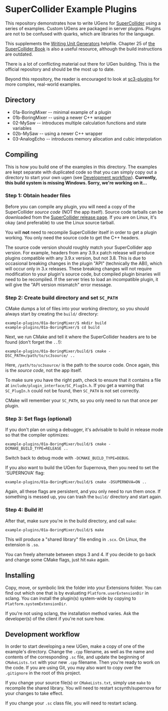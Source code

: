 # SuperCollider Example Plugins

This repository demonstrates how to write UGens for [SuperCollider](https://github.com/supercollider/supercollider) using a series of examples. Custom UGens are packaged in server plugins. Plugins are not to be confused with quarks, which are libraries for the language.

This supplements the [Writing Unit Generators](http://doc.sccode.org/Guides/WritingUGens.html) helpfile. Chapter 25 of [the SuperCollider Book](http://www.supercolliderbook.net/) is also a useful resource, although the build instructions are outdated.

There is a lot of conflicting material out there for UGen building. This is the official repository and should be the most up to date.

Beyond this repository, the reader is encouraged to look at [sc3-plugins](https://github.com/supercollider/sc3-plugins) for more complex, real-world examples.

## Directory

- 01a-BoringMixer -- minimal example of a plugin
- 01b-BoringMixer -- using a newer C++ wrapper
- 02-MySaw -- introduces multiple calculation functions and state variables
- 02b-MySaw -- using a newer C++ wrapper
- 03-AnalogEcho -- introduces memory allocation and cubic interpolation

## Compiling

This is how you build one of the examples in this directory. The examples are kept separate with duplicated code so that you can simply copy out a directory to start your own ugen (see [Development workflow](#development-workflow)). **Currently, this build system is missing Windows. Sorry, we're working on it...**

### Step 1: Obtain header files

Before you can compile any plugin, you will need a copy of the SuperCollider *source code* (NOT the app itself). 
Source code tarballs can be downloaded from the [SuperCollider release page](https://github.com/supercollider/supercollider/releases). If you are on Linux, it's okay (and preferable) to use the Linux source tarball.

You will **not** need to recompile SuperCollider itself in order to get a plugin working. You only need the source code to get the C++ headers.

The source code version should roughly match your SuperCollider app version. For example, headers from any 3.9.x patch release will produce plugins compatible with any 3.9.x version, but not 3.8. This is due to occasional breaking changes in the plugin "API" (technically the ABI), which will occur only in 3.x releases. These breaking changes will not require modification to your plugin's source code, but compiled plugin binaries will need to be recompiled. If the server tries to load an incompatible plugin, it will give the "API version mismatch" error message.

### Step 2: Create build directory and set `SC_PATH`

CMake dumps a lot of files into your working directory, so you should always start by creating the `build/` directory:

```shell
example-plugins/01a-BoringMixer/$ mkdir build
example-plugins/01a-BoringMixer/$ cd build
```

Next, we run CMake and tell it where the SuperCollider headers are to be found (don't forget the `..`!):

```shell
example-plugins/01a-BoringMixer/build/$ cmake -DSC_PATH=/path/to/sc3source/ ..
```

Here, `/path/to/sc3source/` is the path to the source code. Once again, this is the *source code*, not the app itself.

To make sure you have the right path, check to ensure that it contains a file at `include/plugin_interface/SC_PlugIn.h`. If you get a warning that `SC_PlugIn.h` could not be found, then `SC_PATH` is not set correctly.

CMake will remember your `SC_PATH`, so you only need to run that once per plugin.

### Step 3: Set flags (optional)

If you don't plan on using a debugger, it's advisable to build in release mode so that the compiler optimizes:

```shell
example-plugins/01a-BoringMixer/build/$ cmake -DCMAKE_BUILD_TYPE=RELEASE ..
```

Switch back to debug mode with `-DCMAKE_BUILD_TYPE=DEBUG`.

If you also want to build the UGen for Supernova, then you need to set the 'SUPERNOVA' flag:

```shell
example-plugins/01a-BoringMixer/build/$ cmake -DSUPERNOVA=ON ..
```

Again, all these flags are persistent, and you only need to run them once. If something is messed up, you can trash the `build/` directory and start again.

### Step 4: Build it!

After that, make sure you're in the build directory, and call `make`:

```shell
example-plugins/01a-BoringMixer/build/$ make
```

This will produce a "shared library" file ending in `.scx`. On Linux, the extension is `.so`.

You can freely alternate between steps 3 and 4. If you decide to go back and change some CMake flags, just hit `make` again.

## Installing

Copy, move, or symbolic link the folder into your Extensions folder. You can find out which one that is by evaluating `Platform.userExtensionDir` in sclang. You can install the plugin(s) system-wide by copying to `Platform.systemExtensionDir`.

If you're not using sclang, the installation method varies. Ask the developer(s) of the client if you're not sure how.

## Development workflow

In order to start developing a new UGen, make a copy of one of the example's directory. Change the `.cpp` filename, as well as the name and contents of the corresponding `.sc` file, and update the beginning of `CMakeLists.txt` with your new `.cpp` filename. Then you're ready to work on the code. If you are using Git, you may also want to copy over the `.gitignore` in the root of this project.

If you change your source file(s) or `CMakeLists.txt`, simply use `make` to recompile the shared library. You will need to restart scsynth/supernova for your changes to take effect.

If you change your `.sc` class file, you will need to restart sclang.
